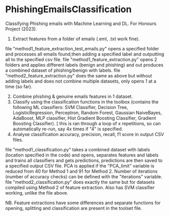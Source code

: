 # PhishingEmailsClassification
Classifying Phishing emails with Machine Learning and DL.
For Honours Project (2023).

1. Extract features from a folder of emails (.eml, .txt work fine).

file "method1_feature_extraction_test_emails.py" opens a specified folder and processes all emails found,then adding a specified label and outputting all to the specified csv file.
file "method1_feature_extraction.py" opens 2 folders and applies different labels (benign and phishing) and out produces a combined dataset of phishing/benign with labels.
file "method2_feature_extraction.py" does the same as above but without adding labels and does not combine multiple datasets, only opens 1 at a time (so far).

2. Combine phishing & genuine emails features in 1 dataset.
3. Classify using the classification functions in the toolbox (contains the following ML classifiers: SVM Classifier, Decision Tree, LogisticRegression, Perceptron, Random Forest, Gaussian NaiveBayes, AdaBoost, MLP classifier, Hist Gradient Boosting Classifier, Gradient Boosting Classifier). [ this is ran through a loop of x repetitions, so can automatically re-run, say 4x times if "4" is specified.
4. Analyse classification accuracy, precision, recall, f1 score in output CSV files.

file "method1_classification.py" takes a combined dataset with labels (location specified in the code) and opens, separates features and labels and trains all classifiers and gets predictions, predictions are then saved to a specified output CSV file. PCA is applied if the "PCA_limit" variable is reduced from 40 for Method 1 and 91 for Method 2. Number of iterations (number of accuracy checks) can be defined with the "iterations" variable.
file "method2_classification.py" does exactly the same but for datasets compiled using Method 2 of feature extraction. Also has SVM classifier working, unlike the file above.

NB. Feature extractions have some differences and separate functions for opening, splitting and classification are present in the toolset file.
